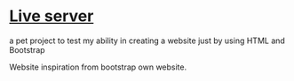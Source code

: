 <h1><a href='https://henrikesa.github.io/Pure-Bootstrap/'>Live server</a></h1>

a pet project to test my ability in creating a website just by using HTML and Bootstrap

Website inspiration from bootstrap own website.

